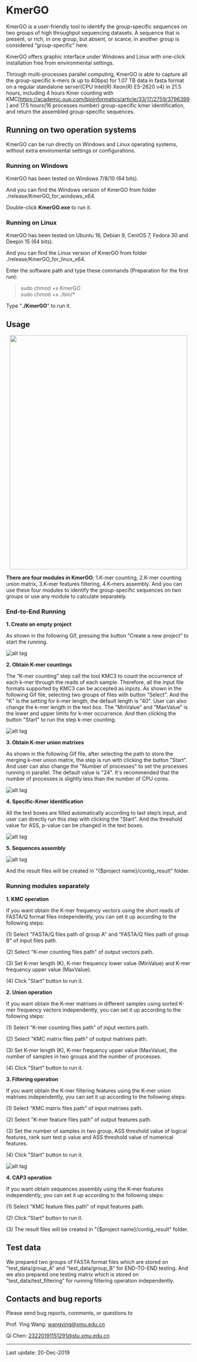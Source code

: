# KmerGO

KmerGO is a user-friendly tool to identify the group-specific sequences on two groups of high throughput sequencing datasets. A sequence that is present, or rich, in one group, but absent, or scarce, in another group is considered “group-specific” here.

KmerGO offers graphic interface under Windows and Linux with one-click installation free from environmental settings.

Through multi-processes parallel computing, KmerGO is able to capture all the group-specific k-mers (k up to 40bps) for 1.07 TB data in fasta format on a regular standalone server(CPU Intel(R) Xeon(R) E5-2620 v4) in 21.5 hours, including 4 hours Kmer counting with KMC[https://academic.oup.com/bioinformatics/article/33/17/2759/3796399] and 17.5 hours(16 processes number) group-specific kmer identification, and return the assembled group-specific sequences.

## Running on two operation systems

KmerGO can be run directly on Windows and Linux operating systems, without extra enviromental settings or configurations.

### Running on Windows

KmerGO has been tested on Windows 7/8/10 (64 bits).

And you can find the Windows version of KmerGO from folder ./release/KmerGO_for_windows_x64.

Double-click **KmerGO.exe** to run it.

### Running on Linux

KmerGO has been tested on Ubuntu 16, Debian 9, CentOS 7, Fedora 30 and Deepin 15 (64 bits).

And you can find the Linux version of KmerGO from folder ./release/KmerGO_for_linux_x64.

Enter the software path and type these commands (Preparation for the first run):

> sudo chmod +x KmerGO  
> sudo chmod +x ./bin/*

Type "**./KmerGO**" to run it.

## Usage

<p align="center">
  <img src="https://raw.githubusercontent.com/ChnMasterOG/KmerGO/master/resource/user_interface.png"/ width="484" height="638">
</p>

**There are four modules in KmerGO**: 1.K-mer counting, 2.K-mer counting union matrix, 3.K-mer features filtering, 4.K-mers assembly. And you can use these four modules to identify the group-specific sequences on two groups or use any module to calculate separately.

### End-to-End Running

**1. Create an empty project**

As shown in the following Gif, pressing the button “Create a new project” to start the running.

![alt tag](https://raw.githubusercontent.com/ChnMasterOG/KmerGO/master/resource/create_a_new_project.gif)

**2. Obtain K-mer countings**

The “K-mer counting” step call the tool KMC3 to count the occurrence of each k-mer through the reads of each sample. Therefore, all the input file formats supported by KMC3 can be accepted as inputs. As shown in the following Gif file, selecting two groups of files with button "Select". And the "K" is the setting for k-mer length, the default length is "40". User can also change the k-mer length in the text box. The "MinValue" and "MaxValue" is the lower and upper limits for k-mer occurrence. And then clicking the button "Start" to run the step k-mer counting.

![alt tag](https://raw.githubusercontent.com/ChnMasterOG/KmerGO/master/resource/step_kmc.gif)

**3. Obtain K-mer union matrixes**

As shown in the following Gif file, after selecting the path to store the merging k-mer union matrix, the step is run with clicking the button "Start". And user can also change the "Number of processes" to set the processes running in parallel. The default value is "24". It's recommended that the number of processes is slightly less than the number of CPU cores.

![alt tag](https://raw.githubusercontent.com/ChnMasterOG/KmerGO/master/resource/step_union.gif)

**4. Specific-Kmer Identification**

All the text boxes are filled automatically according to last step’s input, and user can directly run this step with clicking the "Start". And the threshold value for ASS, p-value can be changed in the text boxes.

![alt tag](https://raw.githubusercontent.com/ChnMasterOG/KmerGO/master/resource/step_filtering.gif)

**5. Sequences assembly**

![alt tag](https://raw.githubusercontent.com/ChnMasterOG/KmerGO/master/resource/step_cap3.gif)

And the result files will be created in "{$project name}/contig_result" folder.

### Running modules separately

**1. KMC operation**

If you want obtain the K-mer frequency vectors using the short reads of FASTA/Q format files independently, you can set it up according to the following steps:

(1) Select "FASTA/Q files path of group A" and "FASTA/Q files path of group B" of input files path.

(2) Select "K-mer counting files path" of output vectors path.

(3) Set K-mer length (K), K-mer frequency lower value (MinValue) and K-mer frequency upper value (MaxValue).

(4) Click "Start" button to run it.

**2. Union operation**

If you want obtain the K-mer matrixes in different samples using sorted K-mer frequency vectors independently, you can set it up according to the following steps:

(1) Select "K-mer counting files path" of input vectors path.

(2) Select "KMC matrix files path" of output matrixes path.

(3) Set K-mer length (K), K-mer frequency upper value (MaxValue), the number of samples in two groups and the number of processes.

(4) Click "Start" button to run it.

**3. Filtering operation**

If you want obtain the K-mer filtering features using the K-mer union matrixes independently, you can set it up according to the following steps:

(1) Select "KMC matrix files path" of input matrixes path.

(2) Select "K-mer feature files path" of output features path.

(3) Set the number of samples in two group, ASS threshold value of logical features, rank sum test p value and ASS threshold value of numerical features.

(4) Click "Start" button to run it.

![alt tag](https://raw.githubusercontent.com/ChnMasterOG/KmerGO/master/resource/step_filtering_independently.gif)

**4. CAP3 operation**

If you want obtain sequences assembly using the K-mer features independently, you can set it up according to the following steps:

(1) Select "KMC feature files path" of input features path.

(2) Click "Start" button to run it.

(3) The result files will be created in "{$project name}/contig_result" folder.

## Test data

We prepared two groups of FASTA format files which are stored on "test_data/group_A" and "test_data/group_B" for END-TO-END testing. And we also prepared one testing matrix which is stored on "test_data/test_filtering" for running filtering operation independently.

## Contacts and bug reports

Please send bug reports, comments, or questions to

Prof. Ying Wang: [wangying@xmu.edu.cn](mailto:wangying@xmu.edu.cn)

Qi Chen: [23220191151291@stu.xmu.edu.cn](mailto:23220191151291@stu.xmu.edu.cn)

----------

Last update: 20-Dec-2019
